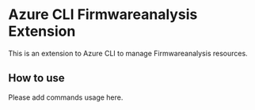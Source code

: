 # Azure CLI Firmwareanalysis Extension #
This is an extension to Azure CLI to manage Firmwareanalysis resources.

## How to use ##
Please add commands usage here.